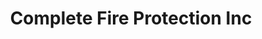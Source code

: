 ---
title: "Complete Fire Protection Inc"
url: /queen-creek/complete-fire-protection-inc/
shop: wholesale
---